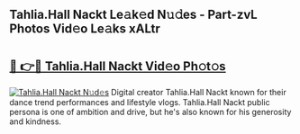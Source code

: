 ## Tahlia.Hall Nackt Le𝚊k𝚎d N𝚞𝚍es - Part-zvL Photos Vid𝚎o Le𝚊ks xALtr

# <h2><a href="http://fb7haps.evod.top/?m=Tahlia.Hall+Nackt">🔗 👉🔴 Tahlia.Hall Nackt Vid𝚎o Ph𝚘t𝚘s</a></h2>

[![Tahlia.Hall Nackt N𝚞d𝚎s](https://i.imgur.com/8V9OHl7.gif)](http://fb7haps.evod.top/?m=Tahlia.Hall+Nackt)
Digital creator Tahlia.Hall Nackt known for their dance trend performances and lifestyle vlogs. Tahlia.Hall Nackt public persona is one of ambition and drive, but he's also known for his generosity and kindness. 
